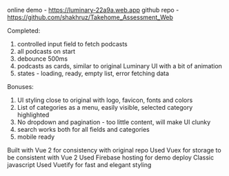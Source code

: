 online demo - https://luminary-22a9a.web.app
github repo - https://github.com/shakhruz/Takehome_Assessment_Web

Completed:
1. controlled input field to fetch podcasts
2. all podcasts on start
3. debounce 500ms
4. podcasts as cards, similar to original Luminary UI with a bit of animation
5. states - loading, ready, empty list, error fetching data
   
Bonuses:
1. UI styling close to original with logo, favicon, fonts and colors
2. List of categories as a menu, easily visible, selected category highlighted
3. No dropdown and pagination - too little content, will make UI clunky
4. search works both for all fields and categories
5. mobile ready

Built with Vue 2 for consistency with original repo
Used Vuex for storage to be consistent with Vue 2
Used Firebase hosting for demo deploy
Classic javascript
Used Vuetify for fast and elegant styling